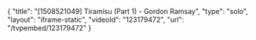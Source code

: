 {
    "title": "[1508521049] Tiramisu (Part 1) - Gordon Ramsay",
    "type": "solo",
    "layout": "iframe-static",
    "videoId": "123179472",
    "url": "\/tvpembed\/123179472"
}